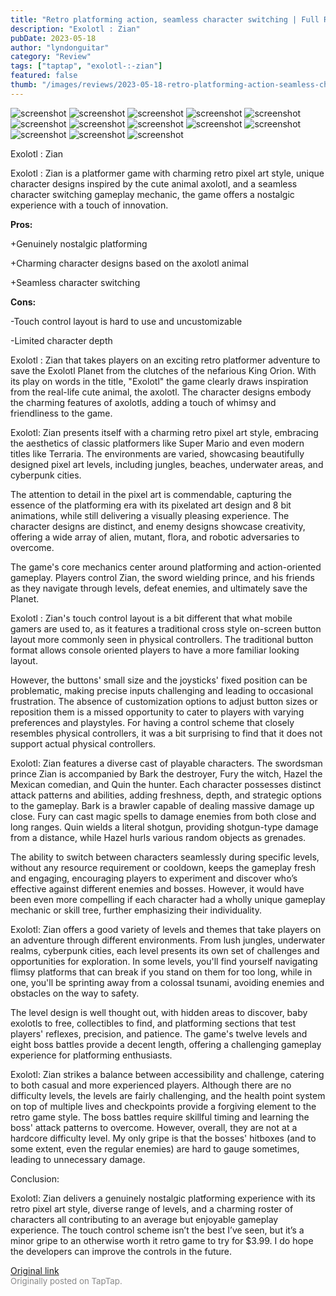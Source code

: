 ```yaml
---
title: "Retro platforming action, seamless character switching | Full Review - Exolotl : Zian"
description: "Exolotl : Zian"
pubDate: 2023-05-18
author: "lyndonguitar"
category: "Review"
tags: ["taptap", "exolotl-:-zian"]
featured: false
thumb: "/images/reviews/2023-05-18-retro-platforming-action-seamless-character-switching--full-review---exolotl--zian-0.avif"
---
```


<div class="gallery">
  <img src="/images/reviews/2023-05-18-retro-platforming-action-seamless-character-switching--full-review---exolotl--zian-0.avif" alt="screenshot" />
  <img src="/images/reviews/2023-05-18-retro-platforming-action-seamless-character-switching--full-review---exolotl--zian-1.avif" alt="screenshot" />
  <img src="/images/reviews/2023-05-18-retro-platforming-action-seamless-character-switching--full-review---exolotl--zian-2.avif" alt="screenshot" />
  <img src="/images/reviews/2023-05-18-retro-platforming-action-seamless-character-switching--full-review---exolotl--zian-3.avif" alt="screenshot" />
  <img src="/images/reviews/2023-05-18-retro-platforming-action-seamless-character-switching--full-review---exolotl--zian-4.avif" alt="screenshot" />
  <img src="/images/reviews/2023-05-18-retro-platforming-action-seamless-character-switching--full-review---exolotl--zian-5.avif" alt="screenshot" />
  <img src="/images/reviews/2023-05-18-retro-platforming-action-seamless-character-switching--full-review---exolotl--zian-6.avif" alt="screenshot" />
  <img src="/images/reviews/2023-05-18-retro-platforming-action-seamless-character-switching--full-review---exolotl--zian-7.avif" alt="screenshot" />
  <img src="/images/reviews/2023-05-18-retro-platforming-action-seamless-character-switching--full-review---exolotl--zian-8.avif" alt="screenshot" />
  <img src="/images/reviews/2023-05-18-retro-platforming-action-seamless-character-switching--full-review---exolotl--zian-9.avif" alt="screenshot" />
  <img src="/images/reviews/2023-05-18-retro-platforming-action-seamless-character-switching--full-review---exolotl--zian-10.avif" alt="screenshot" />
  <img src="/images/reviews/2023-05-18-retro-platforming-action-seamless-character-switching--full-review---exolotl--zian-11.avif" alt="screenshot" />
  <img src="/images/reviews/2023-05-18-retro-platforming-action-seamless-character-switching--full-review---exolotl--zian-12.avif" alt="screenshot" />
</div>

Exolotl : Zian

Exolotl : Zian is a platformer game with charming retro pixel art style, unique character designs inspired by the cute animal axolotl, and a seamless character switching gameplay mechanic, the game offers a nostalgic experience with a touch of innovation.


**Pros:**


+Genuinely nostalgic platforming

+Charming character designs based on the axolotl animal

+Seamless character switching


**Cons:**


-Touch control layout is hard to use and uncustomizable

-Limited character depth

Exolotl : Zian that takes players on an exciting retro platformer adventure to save the Exolotl Planet from the clutches of the nefarious King Orion. With its play on words in the title, "Exolotl" the game clearly draws inspiration from the real-life cute animal, the axolotl. The character designs embody the charming features of axolotls, adding a touch of whimsy and friendliness to the game.

Exolotl: Zian presents itself with a charming retro pixel art style, embracing the aesthetics of classic platformers like Super Mario and even modern titles like Terraria. The environments are varied, showcasing beautifully designed pixel art levels, including jungles, beaches, underwater areas, and cyberpunk cities.

The attention to detail in the pixel art is commendable, capturing the essence of the platforming era with its pixelated art design and 8 bit animations, while still delivering a visually pleasing experience. The character designs are distinct, and enemy designs showcase creativity, offering a wide array of alien, mutant, flora, and robotic adversaries to overcome.

The game's core mechanics center around platforming and action-oriented gameplay. Players control Zian, the sword wielding prince, and his friends as they navigate through levels, defeat enemies, and ultimately save the Planet.

Exolotl : Zian's touch control layout is a bit different that what mobile gamers are used to, as it features a traditional cross style on-screen button layout more commonly seen in physical controllers. The traditional button format allows console oriented players to have a more familiar looking layout.

However, the buttons' small size and the joysticks' fixed position can be problematic, making precise inputs challenging and leading to occasional frustration. The absence of customization options to adjust button sizes or reposition them is a missed opportunity to cater to players with varying preferences and playstyles. For having a control scheme that closely resembles physical controllers, it was a bit surprising to find that it does not support actual physical controllers.

Exolotl: Zian features a diverse cast of playable characters. The swordsman prince Zian is accompanied by Bark the destroyer, Fury the witch, Hazel the Mexican comedian, and Quin the hunter. Each character possesses distinct attack patterns and abilities, adding freshness, depth, and strategic options to the gameplay. Bark is a brawler capable of dealing massive damage up close. Fury can cast magic spells to damage enemies from both close and long ranges. Quin wields a literal shotgun, providing shotgun-type damage from a distance, while Hazel hurls various random objects as grenades.

The ability to switch between characters seamlessly during specific levels, without any resource requirement or cooldown, keeps the gameplay fresh and engaging, encouraging players to experiment and discover who’s effective against different enemies and bosses. However, it would have been even more compelling if each character had a wholly unique gameplay mechanic or skill tree, further emphasizing their individuality.

Exolotl: Zian offers a good variety of levels and themes that take players on an adventure through different environments. From lush jungles, underwater realms, cyberpunk cities, each level presents its own set of challenges and opportunities for exploration. In some levels, you'll find yourself navigating flimsy platforms that can break if you stand on them for too long, while in one, you'll be sprinting away from a colossal tsunami, avoiding enemies and obstacles on the way to safety.

The level design is well thought out, with hidden areas to discover, baby exolotls to free, collectibles to find, and platforming sections that test players' reflexes, precision, and patience. The game's twelve levels and eight boss battles provide a decent length, offering a challenging gameplay experience for platforming enthusiasts.

Exolotl: Zian strikes a balance between accessibility and challenge, catering to both casual and more experienced players. Although there are no difficulty levels, the levels are fairly challenging, and the health point system on top of multiple lives and checkpoints provide a forgiving element to the retro game style. The boss battles require skillful timing and learning the boss' attack patterns to overcome. However, overall, they are not at a hardcore difficulty level. My only gripe is that the bosses' hitboxes (and to some extent, even the regular enemies) are hard to gauge sometimes, leading to unnecessary damage.

Conclusion:

Exolotl: Zian delivers a genuinely nostalgic platforming experience with its retro pixel art style, diverse range of levels, and a charming roster of characters all contributing to an average but enjoyable gameplay experience. The touch control scheme isn’t the best I’ve seen, but it’s a minor gripe to an otherwise worth it retro game to try for $3.99. I do hope the developers can improve the controls in the future.

[Original link](https://www.taptap.io/post/5473403)<br><span style="font-size: 0.95em; color: #888;">Originally posted on TapTap.</span>
